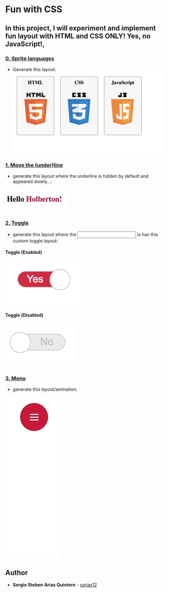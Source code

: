 # Fun with CSS
## In this project, I will experiment and implement fun layout with HTML and CSS ONLY! Yes, no JavaScript!,

### [0. Sprite languages](./0-styles.css)
* Generate this layout:
![Sprite](./images/img0.png)


### [1. Move the (under)line](./1-styles.css)
* generate this layout where the underline is hidden by default and appeared slowly…:

![Underline](./images/img1.gif)

### [2. Toggle](./2-styles.css)
* generate this layout where the <input> is has this custom toggle layout:

#### Toggle (Enabled)
![Toggle (Enabled)](./images/img2-1.png)

#### Toggle (Disabled)
![Toggle (Disabled)](./images/img2-2.png)

### [3. Menu](./3-styles.css)
* generate this layout/animation:

![Menu](./images/img3.gif)


## Author
* **Sergio Steben Arias Quintero** - [sarias12](https://github.com/sarias12)
